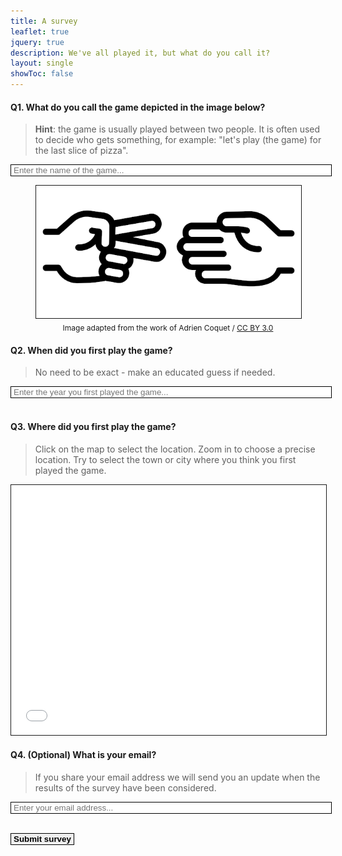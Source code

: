 ```yaml
---
title: A survey
leaflet: true
jquery: true
description: We've all played it, but what do you call it?
layout: single
showToc: false
---
```


#### Q1. What do you call the game depicted in the image below?

> **Hint**: the game is usually played between two people. It is often used to decide who gets something, for example: "let's play (the game) for the last slice of pizza".

<div class="post-content" id="q1-notif"></div>
<input class="post-content" type="text" id="q1-input" name="q1-input" placeholder="Enter the name of the game..." style="border:solid;border-width:1px;width:100%;padding-left:4px;padding-right:4px;"><br>
<figure>
<img src="the-game.gif" style="border:solid;border-width:1px;align:center;border-radius:0px;background:white;margin-bottom:4px;"/>
<figcaption style="text-align:center; font-size:12px;">Image adapted from the work of Adrien Coquet / <a href="https://creativecommons.org/licenses/by/3.0/">CC BY 3.0</a></figcaption>
</figure>

#### Q2. When did you first play the game?

> No need to be exact - make an educated guess if needed.

<div class="post-content" id="q2-notif"></div>
<input class="post-content" type="number" min=1900 max=2030 id="q2-input" name="q2-input" placeholder="Enter the year you first played the game..." style="border: solid;border-width:1px;width:100%;padding-left:4px;padding-right:4px;"><br><br>

#### Q3. Where did you first play the game?

> Click on the map to select the location. Zoom in to choose a precise location. Try to select the town or city where you think you first played the game.

<div class="post-content" id="q3-notif"></div>

<iframe id="q3-map" src="mapembed.html" style="width:100%;aspect-ratio:1/1;max-height:400px;border:solid;border-width:1px;"></iframe>

#### Q4. (Optional) What is your email?

> If you share your email address we will send you an update when the results of the survey have been considered.

<input class="post-content" type="email" id="q4-input" name="q4-input" placeholder="Enter your email address..." style="border:solid;border-width:1px;width:100%;padding-left:4px;padding-right:4px;"><br><br>

<div class="post-content" id="submit-notif"></div>

<p>
<button class="post-content" id="submit-button" type="button" style="border:solid; border-width:1px;padding-left:4px;padding-right:4px;">
    <strong>Submit survey</strong>
</button>
</p>

<script>
    function getValue(inputId) {
        return $("#" + inputId).val();
    }

    function getSelectedLatlng(iframeId) {
        var iframe = $("#" + iframeId).get(0); // get DOM of iframe
        return iframe.contentWindow.selectedLatlng;
    }

    $("#submit-button").click(e => {
        var q1Response = getValue("q1-input");
        var q2Response = getValue("q2-input");
        var q3Response = getSelectedLatlng("q3-map");
        var q4Response = getValue("q4-input");

        q1Response = q1Response === undefined ? undefined : q1Response.trim();
        q2Response = q2Response === undefined ? undefined : q2Response.trim();
        q4Response = q4Response === undefined ? undefined : q4Response.trim();

        var data = {
            name: q1Response,
            year: q2Response,
            coordinates: q3Response,
            email: q4Response
        }

        var invalid = false;
        if (q1Response === undefined || q1Response.length === 0) {
            $("#q1-notif").html("<p>Please enter the name of the game.</p>")
            $("#q1-notif").css({
                backgroundColor: "rgba(255, 0, 0, 0.2)"
            });
            invalid = true;
        } else {
            $("#q1-notif").html("")
        }
        if (q2Response === undefined || q2Response.length === 0) {
            $("#q2-notif").html("<p>Please enter the year you first played the game.</p>")
            $("#q2-notif").css({
                backgroundColor: "rgba(255, 0, 0, 0.2)"
            });
            invalid = true;
        } else {
            $("#q2-notif").html("")
        }
        if (q3Response === undefined) {
            $("#q3-notif").html("<p>Please select a location on the map.</p>")
            $("#q3-notif").css({
                backgroundColor: "rgba(255, 0, 0, 0.2)"
            });
            invalid = true;
        } else {
            $("#q3-notif").html("")
        }
        if (invalid) {
            $("#submit-notif").html("<p>Unable to submit. Please check your answers.</p>")
            $("#submit-notif").css({
                backgroundColor: "rgba(255, 0, 0, 0.2)"
            });
            return;
        }

        $.ajax({
            url: 'http://survey.awhitesmith.com/submit',
            type: 'POST',
            contentType: "application/json",
            data=JSON.stringify(data),
            success: function(response) {
                $("#submit-notif").html("<p>Response submitted. Thank you for participating.</p>")
                $("#submit-notif").css({
                    backgroundColor: "rgba(0, 255, 0, 0.2)"
                });
            },
            error: function(response) {
                $("#submit-notif").html("<p>Server returned error. Please try again later.</p>")
                $("#submit-notif").css({
                    backgroundColor: "rgba(255, 0, 0, 0.2)"
                });
            }
        });
    });
</script>
